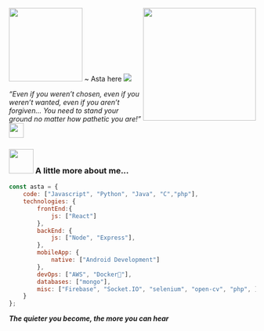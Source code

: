 <p><img src="https://user-images.githubusercontent.com/74038190/216644497-1951db19-8f3d-4e44-ac08-8e9d7e0d94a7.gif" width="150"/> ~ Asta here</h2>
<img src="https://user-images.githubusercontent.com/74038190/212284100-561aa473-3905-4a80-b561-0d28506553ee.gif">
<img align='right' src="https://media.giphy.com/media/M9gbBd9nbDrOTu1Mqx/giphy.gif" width="230">
<p><em>“Even if you weren’t chosen, even if you weren’t wanted, even if you aren’t forgiven… You need to stand your ground no matter how pathetic you are!”<img src="https://media.giphy.com/media/WUlplcMpOCEmTGBtBW/giphy.gif" width="30"> 
</em></p>

### <img src="https://media.giphy.com/media/VgCDAzcKvsR6OM0uWg/giphy.gif" width="50"> A little more about me...  


```javascript
const asta = {
    code: ["Javascript", "Python", "Java", "C","php"],
    technologies: {
        frontEnd:{
            js: ["React"]
        },
        backEnd: {
            js: ["Node", "Express"],
        },
        mobileApp: {
            native: ["Android Development"]
        },
        devOps: ["AWS", "Docker🐳"],
        databases: ["mongo"],
        misc: ["Firebase", "Socket.IO", "selenium", "open-cv", "php", ]
    }
};
```
<em><b>The quieter you become, the more you can hear</b></em></p>
